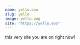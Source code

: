 ```yaml
---
name: yello.ooo
slug: yello
image: yello.png
site: "https://yello.ooo"
---
```


this very site you are on right now!